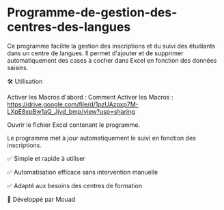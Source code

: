 # Programme-de-gestion-des-centres-des-langues
Ce programme facilite la gestion des inscriptions et du suivi des étudiants dans un centre de langues. Il permet d'ajouter et de supprimer automatiquement des cases à cocher dans Excel en fonction des données saisies.

🛠 Utilisation
 
  Activer les Macros d'abord : Comment Activer les  Macros :  https://drive.google.com/file/d/1pzUAzpxp7M-LXpE8xpBw1aQ_Jjyd_bmp/view?usp=sharing
  
  Ouvrir le fichier Excel contenant le programme.
  
  Le programme met à jour automatiquement le suivi en fonction des inscriptions.
  

✅ Simple et rapide à utiliser

✅ Automatisation efficace sans intervention manuelle

✅ Adapté aux besoins des centres de formation

🔗 Développé par Mouad 
